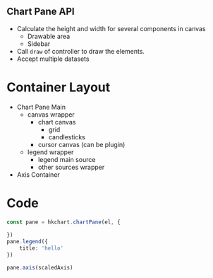 ## Chart Pane API

- Calculate the height and width for several components in canvas
    + Drawable area
    + Sidebar
- Call `draw` of controller to draw the elements.
- Accept multiple datasets

# Container Layout

- Chart Pane Main
    - canvas wrapper
        - chart canvas
            - grid
            - candlesticks
        - cursor canvas (can be plugin)
    - legend wrapper
        - legend main source
        - other sources wrapper
- Axis Container

# Code

```ts
const pane = hkchart.chartPane(el, {
    
})
pane.legend({
    title: 'hello'
})

pane.axis(scaledAxis)
```